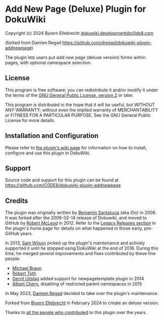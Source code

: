 # Add New Page (Deluxe) Plugin for DokuWiki

Copyright (c) 2024 Bjoern Ellebrecht <dokuwiki.development@c0de8.com>

(forked from Damien Regad https://github.com/dregad/dokuwiki-plugin-addnewpage)

The plugin lets users put *add new page* (deluxe version) forms within pages, 
with optional namespace selection.

## License

This program is free software; you can redistribute it and/or modify
it under the terms of the
[GNU General Public License, version 2](https://www.gnu.org/licenses/old-licenses/gpl-2.0.html)
or later.

This program is distributed in the hope that it will be useful,
but WITHOUT ANY WARRANTY; without even the implied warranty of
MERCHANTABILITY or FITNESS FOR A PARTICULAR PURPOSE.  See the
GNU General Public License for more details.

## Installation and Configuration

Please refer to
[the plugin's wiki page](https://www.dokuwiki.org/plugin:addnewpage)
for information on how to install, configure and use this plugin in DokuWiki.


## Support

Source code and support for this plugin can be found at
<https://github.com/C0DE8/dokuwiki-plugin-addnewpage>

## Credits

The plugin was originally written by [Benjamin Santalucia](https://github.com/ben8p) (aka iDo) in 2006. It was forked after the 2009-02-14 release of Dokuwiki, and moved to GitHub by [Robert McLeod](https://github.com/hamstar) in 2012. 
Refer to the [Legacy Releases section](https://www.dokuwiki.org/plugin:addnewpage#legacy_releases) in the plugin's home page for details on what happened in those early, pre-GitHub years.

In 2013, [Sam Wilson](https://github.com/samwilson) picked up the plugin's maintenance and actively supported it until he stopped using DokuWiki at the end of 2016. 
During this time, he merged several improvements and fixes contributed by these fine people:

- [Michael Braun](https://github.com/michael-dev)
- [Róbert Toth](https://github.com/FurloSK)
- [Gerrit Uitslag](https://github.com/klap-in) added support for newpagetemplate plugin in 2014
- [Albert Chern](https://github.com/achern), disabling of restricted parent namespaces in 2015

In May 2023, [Damien Regad](https://github.com/dregad) decided to take over the plugin's maintenance.

Forked from [Bjoern Ellebrecht](https://github.com/c0de8) in February 2024 to create an deluxe version.

Thanks to [all the people who contributed](https://github.com/dregad/dokuwiki-plugin-addnewpage/graphs/contributors) to this plugin over the years.
